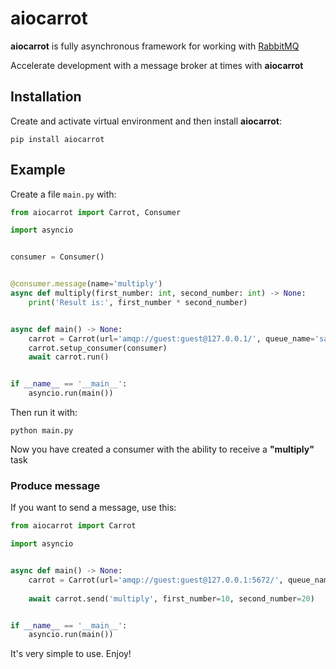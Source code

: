 # aiocarrot

**aiocarrot** is fully asynchronous framework for working with <a href="https://www.rabbitmq.com/">RabbitMQ</a>

Accelerate development with a message broker at times with **aiocarrot**

## Installation

Create and activate virtual environment and then install **aiocarrot**:

```commandline
pip install aiocarrot
```

## Example

Create a file `main.py` with:

```python
from aiocarrot import Carrot, Consumer

import asyncio


consumer = Consumer()


@consumer.message(name='multiply')
async def multiply(first_number: int, second_number: int) -> None:
    print('Result is:', first_number * second_number)


async def main() -> None:
    carrot = Carrot(url='amqp://guest:guest@127.0.0.1/', queue_name='sample')
    carrot.setup_consumer(consumer)
    await carrot.run()


if __name__ == '__main__':
    asyncio.run(main())
```

Then run it with:

```commandline
python main.py
```

Now you have created a consumer with the ability to receive a **"multiply"** task

### Produce message

If you want to send a message, use this:

```python
from aiocarrot import Carrot

import asyncio


async def main() -> None:
    carrot = Carrot(url='amqp://guest:guest@127.0.0.1:5672/', queue_name='sample')
    
    await carrot.send('multiply', first_number=10, second_number=20)


if __name__ == '__main__':
    asyncio.run(main())
```

It's very simple to use. Enjoy!
